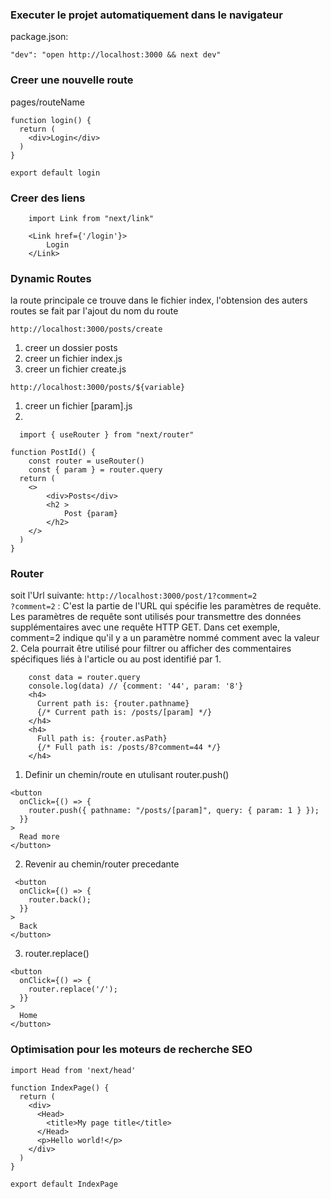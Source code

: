 ### Executer le projet automatiquement dans le navigateur
package.json:
```
"dev": "open http://localhost:3000 && next dev"
```

### Creer une nouvelle route
pages/routeName
```
function login() {
  return (
    <div>Login</div>
  )
}

export default login
```

### Creer des liens
```
    import Link from "next/link"

    <Link href={'/login'}>
        Login
    </Link>
```

### Dynamic Routes
la route principale ce trouve dans le fichier index, l'obtension des auters routes se fait par l'ajout du nom du route

```
http://localhost:3000/posts/create
```
1. creer un dossier posts
2. creer un fichier index.js
3. creer un fichier create.js

```
http://localhost:3000/posts/${variable}
```
1. creer un fichier [param].js
2. 
```
  import { useRouter } from "next/router"

function PostId() {
    const router = useRouter()
    const { param } = router.query
  return (
    <>
        <div>Posts</div>
        <h2 >
            Post {param}
        </h2>
    </>
  )
}

```

### Router
soit l'Url suivante: `http://localhost:3000/post/1?comment=2`<br/>
`?comment=2` : C'est la partie de l'URL qui spécifie les paramètres de requête. Les paramètres de requête sont utilisés pour transmettre des données supplémentaires avec une requête HTTP GET. Dans cet exemple, comment=2 indique qu'il y a un paramètre nommé comment avec la valeur 2. Cela pourrait être utilisé pour filtrer ou afficher des commentaires spécifiques liés à l'article ou au post identifié par 1.

```
    const data = router.query
    console.log(data) // {comment: '44', param: '8'}
    <h4>
      Current path is: {router.pathname}
      {/* Current path is: /posts/[param] */}
    </h4>
    <h4>
      Full path is: {router.asPath}
      {/* Full path is: /posts/8?comment=44 */}
    </h4>
```

1. Definir un chemin/route en utulisant router.push()
```
<button
  onClick={() => {
    router.push({ pathname: "/posts/[param]", query: { param: 1 } });
  }}
>
  Read more
</button>
```
2. Revenir au chemin/router precedante
```
 <button
  onClick={() => {
    router.back();
  }}
>
  Back
</button>
```
3. router.replace()
```
<button
  onClick={() => {
    router.replace('/');
  }}
>
  Home
</button>
```

### Optimisation pour les moteurs de recherche SEO
```
import Head from 'next/head'
 
function IndexPage() {
  return (
    <div>
      <Head>
        <title>My page title</title>
      </Head>
      <p>Hello world!</p>
    </div>
  )
}
 
export default IndexPage
```